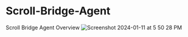 # Scroll-Bridge-Agent


Scroll Bridge Agent Overview
![Screenshot 2024-01-11 at 5 50 28 PM](https://github.com/OnChain-Transaction-Agents/Scroll-Bridge-Agent/assets/130921094/33f19809-6b6a-40d5-a3ac-9f327193446d)
